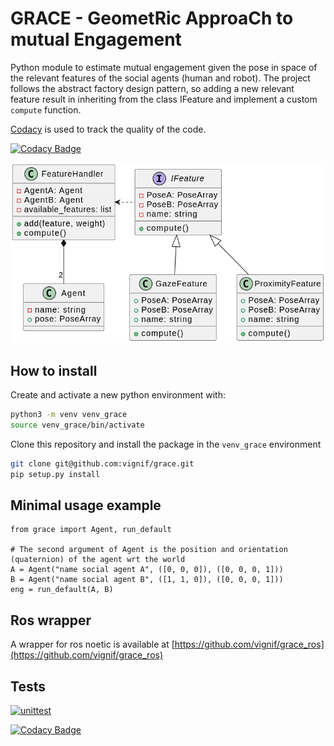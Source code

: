 # GRACE - GeometRic ApproaCh to mutual Engagement

Python module to estimate mutual engagement given the pose in space of the relevant features of the social agents (human and robot).
The project follows the abstract factory design pattern, so adding a new relevant feature result in inheriting from the class IFeature and implement a custom `compute` function.

[Codacy](https://app.codacy.com/gh/vignif/grace/dashboard) is used to track the quality of the code.

[![Codacy Badge](https://app.codacy.com/project/badge/Grade/a7fa7f8f907b49479a9ca49a563fed30)](https://www.codacy.com/gh/vignif/grace/dashboard?utm_source=github.com&amp;utm_medium=referral&amp;utm_content=vignif/grace&amp;utm_campaign=Badge_Grade)

![GRACE system design](docs/design.png)



## How to install

Create and activate a new python environment with:

```bash
python3 -m venv venv_grace
source venv_grace/bin/activate
```

Clone this repository and install the package in the `venv_grace` environment

```bash
git clone git@github.com:vignif/grace.git
pip setup.py install
```

## Minimal usage example

```
from grace import Agent, run_default

# The second argument of Agent is the position and orientation (quaternion) of the agent wrt the world
A = Agent("name social agent A", ([0, 0, 0]), ([0, 0, 0, 1]))
B = Agent("name social agent B", ([1, 1, 0]), ([0, 0, 0, 1]))
eng = run_default(A, B)
```

## Ros wrapper

A wrapper for ros noetic is available at [https://github.com/vignif/grace_ros](https://github.com/vignif/grace_ros)

## Tests

[![unittest](https://github.com/vignif/grace/actions/workflows/ci_test_grace.yml/badge.svg)](https://github.com/vignif/grace/actions/workflows/ci_test_grace.yml)

[![Codacy Badge](https://app.codacy.com/project/badge/Coverage/a7fa7f8f907b49479a9ca49a563fed30)](https://www.codacy.com/gh/vignif/grace/dashboard?utm_source=github.com&utm_medium=referral&utm_content=vignif/grace&utm_campaign=Badge_Coverage)
